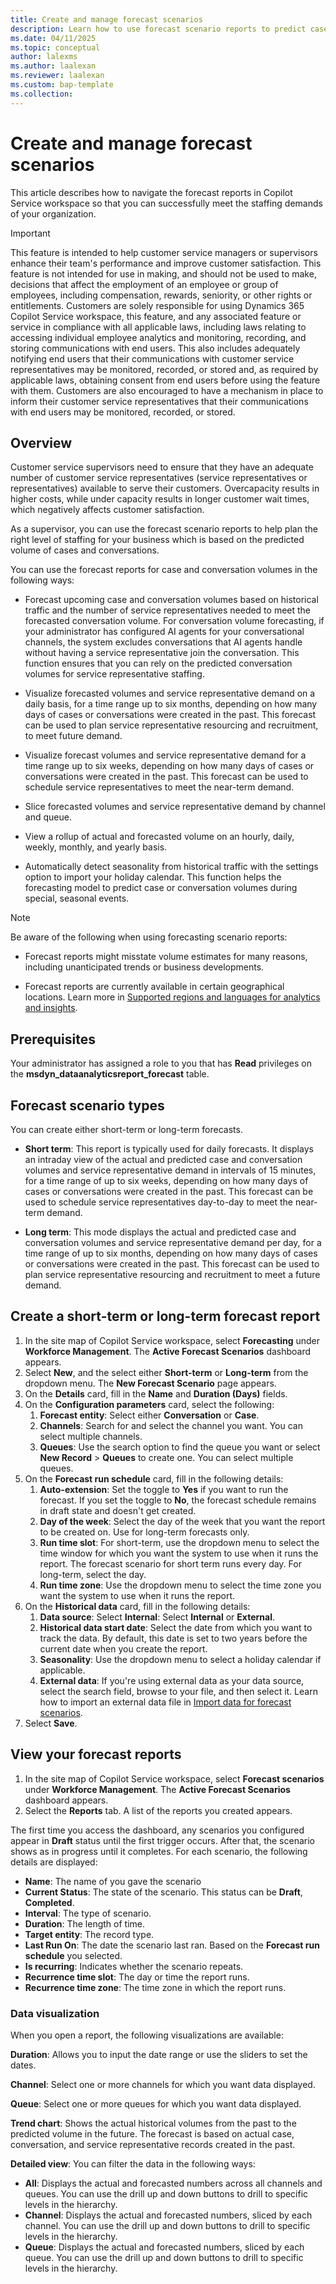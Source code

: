 ```yaml
---
title: Create and manage forecast scenarios
description: Learn how to use forecast scenario reports to predict case and conversation volumes.
ms.date: 04/11/2025
ms.topic: conceptual
author: lalexms
ms.author: laalexan
ms.reviewer: laalexan
ms.custom: bap-template
ms.collection:
---
```


# Create and manage forecast scenarios


This article describes how to navigate the forecast reports in Copilot Service workspace so that you can successfully meet the staffing demands of your organization.

> [!IMPORTANT]
> This feature is intended to help customer service managers or supervisors enhance their team's performance and improve customer satisfaction. This feature is not intended for use in making, and should not be used to make, decisions that affect the employment of an employee or group of employees, including compensation, rewards, seniority, or other rights or entitlements. Customers are solely responsible for using Dynamics 365 Copilot Service workspace, this feature, and any associated feature or service in compliance with all applicable laws, including laws relating to accessing individual employee analytics and monitoring, recording, and storing communications with end users. This also includes adequately notifying end users that their communications with customer service representatives may be monitored, recorded, or stored and, as required by applicable laws, obtaining consent from end users before using the feature with them. Customers are also encouraged to have a mechanism in place to inform their customer service representatives that their communications with end users may be monitored, recorded, or stored.

## Overview

Customer service supervisors need to ensure that they have an adequate number of customer service representatives (service representatives or representatives) available to serve their customers. Overcapacity results in higher costs, while under capacity results in longer customer wait times, which negatively affects customer satisfaction.

As a supervisor, you can use the forecast scenario reports to help plan the right level of staffing for your business which is based on the predicted volume of cases and conversations.

You can use the forecast reports for case and conversation volumes in the following ways:

- Forecast upcoming case and conversation volumes based on historical traffic and the number of service representatives needed to meet the forecasted conversation volume. For conversation volume forecasting, if your administrator has configured AI agents for your conversational channels, the system excludes conversations that AI agents handle without having a service representative join the conversation. This function ensures that you can rely on the predicted conversation volumes for service representative staffing.

- Visualize forecasted volumes and service representative demand on a daily basis, for a time range up to six months, depending on how many days of cases or conversations were created in the past. This forecast can be used to plan service representative resourcing and recruitment, to meet future demand.

- Visualize forecast volumes and service representative demand for a time range up to six weeks, depending on how many days of cases or conversations were created in the past. This forecast can be used to schedule service representatives to meet the near-term demand.

- Slice forecasted volumes and service representative demand by channel and queue.

- View a rollup of actual and forecasted volume on an hourly, daily, weekly, monthly, and yearly basis.

- Automatically detect seasonality from historical traffic with the settings option to import your holiday calendar. This function helps the forecasting model to predict case or conversation volumes during special, seasonal events.

> [!NOTE]
> Be aware of the following when using forecasting scenario reports:
>
> - Forecast reports might misstate volume estimates for many reasons, including unanticipated trends or business developments.
>
> - Forecast reports are currently available in certain geographical locations. Learn more in [Supported regions and languages for analytics and insights](/dynamics365/customer-service/administer/cs-region-availability-service-limits#supported-regions-and-languages-for-analytics-and-insights).

## Prerequisites

Your administrator has assigned a role to you that has **Read** privileges on the **msdyn_dataanalyticsreport_forecast** table. 

## Forecast scenario types

You can create either short-term or long-term forecasts.

- **Short term**: This report is typically used for daily forecasts. It displays an intraday view of the actual and predicted case and conversation volumes and service representative demand in intervals of 15 minutes, for a time range of up to six weeks, depending on how many days of cases or conversations were created in the past. This forecast can be used to schedule service representatives day-to-day to meet the near-term demand.

- **Long term**: This mode displays the actual and predicted case and conversation volumes and service representative demand per day, for a time range of up to six months, depending on how many days of cases or conversations were created in the past. This forecast can be used to plan service representative resourcing and recruitment to meet a future demand.

## Create a short-term or long-term forecast report

1. In the site map of Copilot Service workspace, select **Forecasting** under **Workforce Management**. The **Active Forecast Scenarios** dashboard appears.
1. Select **New**, and the select either **Short-term** or **Long-term** from the dropdown menu. The **New Forecast Scenario** page appears.
1. On the **Details** card, fill in the **Name** and **Duration (Days)** fields.
1. On the **Configuration parameters** card, select the following:
      1. **Forecast entity**: Select either **Conversation** or **Case**.
      2. **Channels**: Search for and select the channel you want. You can select multiple channels.
      1. **Queues**: Use the search option to find the queue you want or select **New Record** > **Queues** to create one. You can select multiple queues.
1. On the **Forecast run schedule** card, fill in the following details:
      1. **Auto-extension**: Set the toggle to **Yes** if you want to run the forecast. If you set the toggle to **No**, the forecast schedule remains in draft state and doesn't get created.
      2. **Day of the week**: Select the day of the week that you want the report to be created on. Use for long-term forecasts only. 
      1. **Run time slot**: For short-term, use the dropdown menu to select the time window for which you want the system to use when it runs the report. The forecast scenario for short term runs every day. For long-term, select the day.
      1. **Run time zone**: Use the dropdown menu to select the time zone you want the system to use when it runs the report.
1. On the **Historical data** card, fill in the following details:
      1. **Data source**: Select **Internal**: Select **Internal** or **External**.
      1. **Historical data start date**: Select the date from which you want to track the data. By default, this date is set to two years before the current date when you create the report.
      1. **Seasonality**: Use the dropdown menu to select a holiday calendar if applicable.
      1. **External data**: If you're using external data as your data source, select the search field, browse to your file, and then select it. Learn how to import an external data file in [Import data for forecast scenarios](wfm-import-historical-data.md).
1. Select **Save**.

## View your forecast reports

1. In the site map of Copilot Service workspace, select **Forecast scenarios** under **Workforce Management**. The **Active Forecast Scenarios** dashboard appears.
2. Select the **Reports** tab. A list of the reports you created appears.

The first time you access the dashboard, any scenarios you configured appear in **Draft** status until the first trigger occurs. After that, the scenario shows as in progress until it completes. For each scenario, the following details are displayed:

- **Name**: The name of you gave the scenario
- **Current Status**: The state of the scenario. This status can be **Draft**, **Completed**.
- **Interval**: The type of scenario.
- **Duration**: The length of time.
- **Target entity**: The record type.
- **Last Run On**: The date the scenario last ran. Based on the **Forecast run schedule** you selected.
- **Is recurring**: Indicates whether the scenario repeats.
- **Recurrence time slot**: The day or time the report runs.
- **Recurrence time zone**: The time zone in which the report runs.

### Data visualization

When you open a report, the following visualizations are available:

**Duration**: Allows you to input the date range or use the sliders to set the dates.

**Channel**: Select one or more channels for which you want data displayed.

**Queue**: Select one or more queues for which you want data displayed.

**Trend chart**: Shows the actual historical volumes from the past to the predicted volume in the future. The forecast is based on actual case, conversation, and service representative records created in the past.

**Detailed view**: You can filter the data in the following ways:
   - **All**: Displays the actual and forecasted numbers across all channels and queues. You can use the drill up and down buttons to drill to specific levels in the hierarchy.
   - **Channel**: Displays the actual and forecasted numbers, sliced by each channel. You can use the drill up and down buttons to drill to specific levels in the hierarchy.
   - **Queue**: Displays the actual and forecasted numbers, sliced by each queue. You can use the drill up and down buttons to drill to specific levels in the hierarchy.
